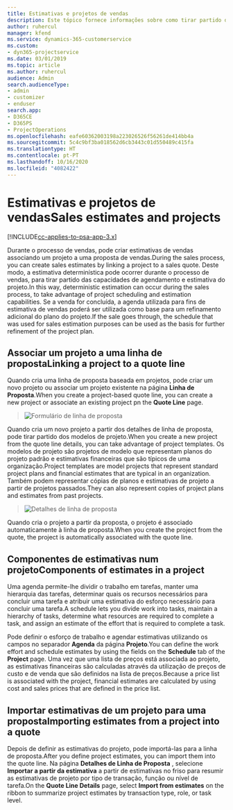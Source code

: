 ```yaml
---
title: Estimativas e projetos de vendas
description: Este tópico fornece informações sobre como tirar partido da agenda e das estimativas no processo de vendas.
author: ruhercul
manager: kfend
ms.service: dynamics-365-customerservice
ms.custom:
- dyn365-projectservice
ms.date: 03/01/2019
ms.topic: article
ms.author: ruhercul
audience: Admin
search.audienceType:
- admin
- customizer
- enduser
search.app:
- D365CE
- D365PS
- ProjectOperations
ms.openlocfilehash: eafe60362003198a223026526f56261de414bb4a
ms.sourcegitcommit: 5c4c9bf3ba018562d6cb3443c01d550489c415fa
ms.translationtype: HT
ms.contentlocale: pt-PT
ms.lasthandoff: 10/16/2020
ms.locfileid: "4082422"
---
```

# <a name="sales-estimates-and-projects"></a><span data-ttu-id="1eff6-103">Estimativas e projetos de vendas</span><span class="sxs-lookup"><span data-stu-id="1eff6-103">Sales estimates and projects</span></span>

[!INCLUDE[cc-applies-to-psa-app-3.x](../includes/cc-applies-to-psa-app-3x.md)]

<span data-ttu-id="1eff6-104">Durante o processo de vendas, pode criar estimativas de vendas associando um projeto a uma proposta de vendas.</span><span class="sxs-lookup"><span data-stu-id="1eff6-104">During the sales process, you can create sales estimates by linking a project to a sales quote.</span></span> <span data-ttu-id="1eff6-105">Deste modo, a estimativa determinística pode ocorrer durante o processo de vendas, para tirar partido das capacidades de agendamento e estimativa do projeto.</span><span class="sxs-lookup"><span data-stu-id="1eff6-105">In this way, deterministic estimation can occur during the sales process, to take advantage of project scheduling and estimation capabilities.</span></span> <span data-ttu-id="1eff6-106">Se a venda for concluída, a agenda utilizada para fins de estimativa de vendas poderá ser utilizada como base para um refinamento adicional do plano do projeto.</span><span class="sxs-lookup"><span data-stu-id="1eff6-106">If the sale goes through, the schedule that was used for sales estimation purposes can be used as the basis for further refinement of the project plan.</span></span>

## <a name="linking-a-project-to-a-quote-line"></a><span data-ttu-id="1eff6-107">Associar um projeto a uma linha de proposta</span><span class="sxs-lookup"><span data-stu-id="1eff6-107">Linking a project to a quote line</span></span>

<span data-ttu-id="1eff6-108">Quando cria uma linha de proposta baseada em projetos, pode criar um novo projeto ou associar um projeto existente na página **Linha de Proposta**.</span><span class="sxs-lookup"><span data-stu-id="1eff6-108">When you create a project-based quote line, you can create a new project or associate an existing project pn the **Quote Line** page.</span></span> 

> ![Formulário de linha de proposta](media/project-8.png)
 
<span data-ttu-id="1eff6-110">Quando cria um novo projeto a partir dos detalhes de linha de proposta, pode tirar partido dos modelos de projeto.</span><span class="sxs-lookup"><span data-stu-id="1eff6-110">When you create a new project from the quote line details, you can take advantage of project templates.</span></span> <span data-ttu-id="1eff6-111">Os modelos de projeto são projetos de modelo que representam planos do projeto padrão e estimativas financeiras que são típicos de uma organização.</span><span class="sxs-lookup"><span data-stu-id="1eff6-111">Project templates are model projects that represent standard project plans and financial estimates that are typical in an organization.</span></span> <span data-ttu-id="1eff6-112">Também podem representar cópias de planos e estimativas de projeto a partir de projetos passados.</span><span class="sxs-lookup"><span data-stu-id="1eff6-112">They can also represent copies of project plans and estimates from past projects.</span></span>

> ![Detalhes de linha de proposta](media/project-9.png)
  
<span data-ttu-id="1eff6-114">Quando cria o projeto a partir da proposta, o projeto é associado automaticamente à linha de proposta.</span><span class="sxs-lookup"><span data-stu-id="1eff6-114">When you create the project from the quote, the project is automatically associated with the quote line.</span></span>

## <a name="components-of-estimates-in-a-project"></a><span data-ttu-id="1eff6-115">Componentes de estimativas num projeto</span><span class="sxs-lookup"><span data-stu-id="1eff6-115">Components of estimates in a project</span></span>

<span data-ttu-id="1eff6-116">Uma agenda permite-lhe dividir o trabalho em tarefas, manter uma hierarquia das tarefas, determinar quais os recursos necessários para concluir uma tarefa e atribuir uma estimativa do esforço necessário para concluir uma tarefa.</span><span class="sxs-lookup"><span data-stu-id="1eff6-116">A schedule lets you divide work into tasks, maintain a hierarchy of tasks, determine what resources are required to complete a task, and assign an estimate of the effort that is required to complete a task.</span></span>

<span data-ttu-id="1eff6-117">Pode definir o esforço de trabalho e agendar estimativas utilizando os campos no separador **Agenda** da página **Projeto**.</span><span class="sxs-lookup"><span data-stu-id="1eff6-117">You can define the work effort and schedule estimates by using the fields on the **Schedule** tab of the **Project** page.</span></span> <span data-ttu-id="1eff6-118">Uma vez que uma lista de preços está associada ao projeto, as estimativas financeiras são calculadas através da utilização de preços de custo e de venda que são definidos na lista de preços.</span><span class="sxs-lookup"><span data-stu-id="1eff6-118">Because a price list is associated with the project, financial estimates are calculated by using cost and sales prices that are defined in the price list.</span></span>

## <a name="importing-estimates-from-a-project-into-a-quote"></a><span data-ttu-id="1eff6-119">Importar estimativas de um projeto para uma proposta</span><span class="sxs-lookup"><span data-stu-id="1eff6-119">Importing estimates from a project into a quote</span></span>

<span data-ttu-id="1eff6-120">Depois de definir as estimativas do projeto, pode importá-las para a linha de proposta.</span><span class="sxs-lookup"><span data-stu-id="1eff6-120">After you define project estimates, you can import them into the quote line.</span></span> <span data-ttu-id="1eff6-121">Na página **Detalhes de Linha de Proposta** , selecione **Importar a partir da estimativa** a partir de estimativas no friso para resumir as estimativas de projeto por tipo de transação, função ou nível de tarefa.</span><span class="sxs-lookup"><span data-stu-id="1eff6-121">On the **Quote Line Details** page, select **Import from estimates** on the ribbon to summarize project estimates by transaction type, role, or task level.</span></span>
